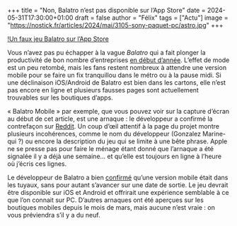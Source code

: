 +++
title = "Non, Balatro n’est pas disponible sur l’App Store"
date = 2024-05-31T17:30:00+01:00
draft = false
author = "Félix"
tags = ["Actu"]
image = "https://nostick.fr/articles/2024/mai/3105-sony-paquet-pc/astro.jpg"
+++

[!Un faux jeu Balatro sur l’App Store](balatrop.png "Attention arnaque !!") 

Vous n’avez pas pu échapper à la vague *Balatro* qui a fait plonger la productivité de bon nombre d’entreprises [en début d’année](https://nostick.fr/articles/2024/mars/balatro/). L’effet de mode est un peu retombé, mais les fans restent nombreux à attendre une version mobile pour se faire un fix tranquillou dans le métro ou à la pause midi. Si une déclinaison iOS/Android de Balatro est bien dans les cartons, elle n’est pas encore en ligne et plusieurs fausses pages sont actuellement trouvables sur les boutiques d’apps. 

« Balatro Mobile » par exemple, que vous pouvez voir sur la capture d’écran au début de cet article, est une arnaque : le développeur a confirmé la contrefaçon sur [Reddit](https://www.reddit.com/r/balatro/comments/1czh5dg/happy_to_see_that_balatro_has_an_official_store/). Un coup d’œil attentif à la page du projet montre plusieurs incohérences, comme le nom du développeur (Gonzalez Marine-qui ?) ou encore la description du jeu qui se limite à une bête phrase. Apple ne se presse pas pour faire le ménage étant donné que l’arnaque a été signalée il y a déjà une semaine… et qu’elle est toujours en ligne à l’heure où j’écris ces lignes. 

Le développeur de Balatro a bien [confirmé](https://toucharcade.com/2024/03/18/balatro-interview-mobile-port-localthunk-dlc-plans-updates-new-jokers-demo-feedback/) qu’une version mobile était dans les tuyaux, sans pour autant s’avancer sur une date de sortie. Le jeu devrait être disponible sur iOS et Android et offrirait une expérience semblable à ce que l’on connait sur PC. D’autres arnaques ont été aperçues sur les boutiques mobiles depuis le mois de mars, mais aucune n’est vraie : on vous préviendra s’il y a du neuf.

